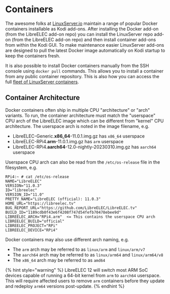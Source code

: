 # Containers

The awesome folks at [LinuxServer.io](https://linuxserver.io) maintain a range of popular Docker containers installable as Kodi add-ons. After installing the Docker add-on (from the LibreELEC add-on repo) you can install the LinuxServer repo add-on (from the LibreELEC add-on repo) and then install container add-ons from within the Kodi GUI. To make maintenance easier LinuxServer add-ons are designed to pull the latest Docker image automatically on Kodi startup to keep the containers fresh.

It is also possible to install Docker containers manually from the SSH console using `docker pull` commands. This allows you to install a container from any public container repository. This is also how you can access the full [fleet of LinuxServer containers](https://fleet.linuxserver.io).

## Container Architecture

Docker containers often ship in multiple CPU "architecture" or "arch" variants. To run, the container architecture must match the "userspace" CPU arch of the LibreELEC image which can be different from "kernel" CPU architecture. The userspace arch is noted in the image filename, e.g.

* LibreELEC-Generic.**x86\_64**-11.0.1.img.gz has `x86_64` userspace
* LibreELEC-RPi4.**arm**-11.0.1.img.gz has `arm` userspace
* LibreELEC-RPi4.**aarch64**-12.0-nightly-20230310.img.gz has `aarch64` userspace

Userspace CPU arch can also be read from the `/etc/os-release` file in the filesystem, e.g.

```
RPi4:~ # cat /etc/os-release 
NAME="LibreELEC"
VERSION="11.0.3"
ID="libreelec"
VERSION_ID="11.0"
PRETTY_NAME="LibreELEC (official): 11.0.3"
HOME_URL="https://libreelec.tv"
BUG_REPORT_URL="https://github.com/LibreELEC/LibreELEC.tv"
BUILD_ID="1189cdb0f43e6f4208f747d54fefb70478ebee9d"
LIBREELEC_ARCH="RPi4.arm"  <= This contains the userspace CPU arch
LIBREELEC_BUILD="official"
LIBREELEC_PROJECT="RPi"
LIBREELEC_DEVICE="RPi4"
```

Docker containers may also use different arch naming, e.g.

* The `arm` arch may be referred to as `linux/arm` and `linux/arm/v7`&#x20;
* The `aarch64` arch may be referred to as `linux/arm64` and `linux/arm64/v8`
* The `x86_64` arch may be referred to as `amd64`&#x20;

{% hint style="warning" %}
LibreELEC 12 will switch most ARM SoC devices capable of running a 64-bit kernel from `arm` to `aarch64` userspace. This will require affected users to remove `arm` containers before they update and redeploy `arm64` versions post-update.
{% endhint %}

